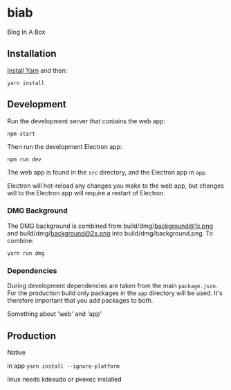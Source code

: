 # biab

Blog In A Box

## Installation

[Install Yarn](https://yarnpkg.com/en/docs/install) and then:

`yarn install`

## Development

Run the development server that contains the web app:

`npm start`

Then run the development Electron app:

`npm run dev`

The web app is found in the `src` directory, and the Electron app in `app`.

Electron will hot-reload any changes you make to the web app, but changes will to the Electron app will require a restart of Electron.

### DMG Background

The DMG background is combined from build/dmg/background@1x.png and build/dmg/background@2x.png into build/dmg/background.png. To combine:

`yarn run dmg`

### Dependencies

During development dependencies are taken from the main `package.json`. For the production build only packages in the `app` directory will be used. It's therefore
important that you add packages to both.

Something about 'web' and 'app'
## Production



Native

in app `yarn install --ignore-platform`


linux needs kdesudo or pkexec installed
